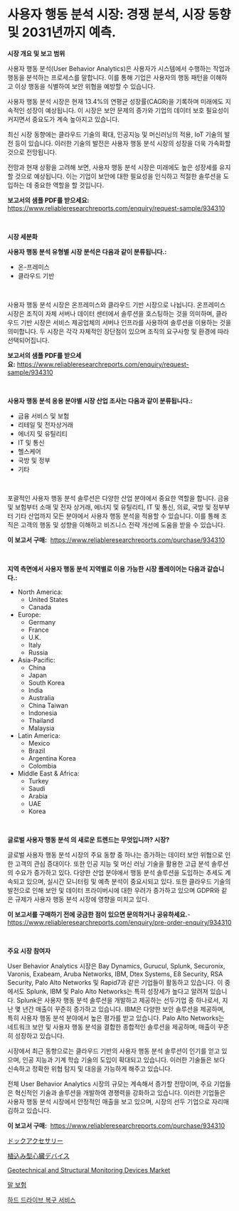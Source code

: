 <p><h1>사용자 행동 분석 시장: 경쟁 분석, 시장 동향 및 2031년까지 예측.</h1></p><p><strong>시장 개요 및 보고 범위</strong></p>
<p><p>사용자 행동 분석(User Behavior Analytics)은 사용자가 시스템에서 수행하는 작업과 행동을 분석하는 프로세스를 말합니다. 이를 통해 기업은 사용자의 행동 패턴을 이해하고 이상 행동을 식별하여 보안 위협을 예방할 수 있습니다.</p><p>사용자 행동 분석 시장은 현재 13.4%의 연평균 성장률(CAGR)을 기록하며 미래에도 지속적인 성장이 예상됩니다. 이 시장은 보안 문제의 증가와 기업의 데이터 보호 필요성이 커지면서 중요도가 계속 높아지고 있습니다.</p><p>최신 시장 동향에는 클라우드 기술의 확대, 인공지능 및 머신러닝의 적용, IoT 기술의 발전 등이 있습니다. 이러한 기술의 발전은 사용자 행동 분석 시장의 성장을 더욱 가속화할 것으로 전망됩니다.</p><p>전망과 현재 상황을 고려해 보면, 사용자 행동 분석 시장은 미래에도 높은 성장세를 유지할 것으로 예상됩니다. 이는 기업이 보안에 대한 필요성을 인식하고 적절한 솔루션을 도입하는 데 중요한 역할을 할 것입니다.</p></p>
<p><strong>보고서의 샘플 PDF를 받으세요:</strong> <a href="https://www.reliableresearchreports.com/enquiry/request-sample/934310">https://www.reliableresearchreports.com/enquiry/request-sample/934310</a></p>
<p>&nbsp;</p>
<p><strong>시장 세분화</strong></p>
<p><strong>사용자 행동 분석 유형별 시장 분석은 다음과 같이 분류됩니다.:</strong></p>
<p><ul><li>온-프레미스</li><li>클라우드 기반</li></ul></p>
<p>&nbsp;</p>
<p><p>사용자 행동 분석 시장은 온프레미스와 클라우드 기반 시장으로 나뉩니다. 온프레미스 시장은 조직이 자체 서버나 데이터 센터에서 솔루션을 호스팅하는 것을 의미하며, 클라우드 기반 시장은 서비스 제공업체의 서버나 인프라를 사용하여 솔루션을 이용하는 것을 의미합니다. 두 시장은 각각 자체적인 장단점이 있으며 조직의 요구사항 및 환경에 따라 선택되어집니다.</p></p>
<p><strong>보고서의 샘플 PDF를 받으세요:</strong>&nbsp;<a href="https://www.reliableresearchreports.com/enquiry/request-sample/934310">https://www.reliableresearchreports.com/enquiry/request-sample/934310</a></p>
<p>&nbsp;</p>
<p><strong> 사용자 행동 분석 응용 분야별 시장 산업 조사는 다음과 같이 분류됩니다.:</strong></p>
<p><ul><li>금융 서비스 및 보험</li><li>리테일 및 전자상거래</li><li>에너지 및 유틸리티</li><li>IT 및 통신</li><li>헬스케어</li><li>국방 및 정부</li><li>기타</li></ul></p>
<p>&nbsp;</p>
<p><p>포괄적인 사용자 행동 분석 솔루션은 다양한 산업 분야에서 중요한 역할을 합니다. 금융 및 보험부터 소매 및 전자 상거래, 에너지 및 유틸리티, IT 및 통신, 의료, 국방 및 정부부터 기타 산업까지 모든 분야에서 사용자 행동 분석을 적용할 수 있습니다. 이를 통해 조직은 고객의 행동 및 성향을 이해하고 비즈니스 전략 개선에 도움을 받을 수 있습니다.</p></p>
<p><strong>이 보고서 구매:</strong>&nbsp; <a href="https://www.reliableresearchreports.com/purchase/934310">https://www.reliableresearchreports.com/purchase/934310</a></p>
<p>&nbsp;</p>
<p><strong>지역 측면에서 사용자 행동 분석 지역별로 이용 가능한 시장 플레이어는 다음과 같습니다.:</strong></p>
<p><ul>
    <li>
        North America:
        <ul>
            <li>United States</li>
            <li>Canada</li>
        </ul>
    </li>
    <li>
        Europe:
        <ul>
            <li>Germany</li>
            <li>France</li>
            <li>U.K.</li>
            <li>Italy</li>
            <li>Russia</li>
        </ul>
    </li>
    <li>
        Asia-Pacific:
        <ul>
            <li>China</li>
            <li>Japan</li>
            <li>South Korea</li>
            <li>India</li>
            <li>Australia</li>
            <li>China Taiwan</li>
            <li>Indonesia</li>
            <li>Thailand</li>
            <li>Malaysia</li>
        </ul>
    </li>
    <li>
        Latin America:
        <ul>
            <li>Mexico</li>
            <li>Brazil</li>
            <li>Argentina Korea</li>
            <li>Colombia</li>
        </ul>
    </li>
    <li>
        Middle East & Africa:
        <ul>
            <li>Turkey</li>
            <li>Saudi</li>
            <li>Arabia</li>
            <li>UAE</li>
            <li>Korea</li>
        </ul>
    </li>
    </ul></p>
<p>&nbsp;</p>
<p><strong>글로벌 사용자 행동 분석 의 새로운 트렌드는 무엇입니까? 시장?</strong></p>
<p><p>글로벌 사용자 행동 분석 시장의 주요 동향 중 하나는 증가하는 데이터 보안 위협으로 인한 고객의 관심 증대이다. 또한 인공 지능 및 머신 러닝 기술을 활용한 고급 분석 솔루션의 수요가 증가하고 있다. 다양한 산업 분야에서 행동 분석 솔루션을 도입하는 추세도 계속되고 있으며, 실시간 모니터링 및 예측 분석이 중요시되고 있다. 또한 클라우드 기술의 발전으로 인해 보안 및 데이터 프라이버시에 대한 우려가 증가하고 있으며 GDPR와 같은 규제가 사용자 행동 분석 시장에 영향을 미치고 있다.</p></p>
<p><strong>이 보고서를 구매하기 전에 궁금한 점이 있으면 문의하거나 공유하세요.</strong>- <a href="https://www.reliableresearchreports.com/enquiry/pre-order-enquiry/934310">https://www.reliableresearchreports.com/enquiry/pre-order-enquiry/934310</a></p>
<p>&nbsp;</p>
<p><strong>주요 시장 참여자</strong></p>
<p><p>User Behavior Analytics 시장은 Bay Dynamics, Gurucul, Splunk, Securonix, Varonis, Exabeam, Aruba Networks, IBM, Dtex Systems, E8 Security, RSA Security, Palo Alto Networks 및 Rapid7과 같은 기업들이 활동하고 있습니다. 이 중에서도 Splunk, IBM 및 Palo Alto Networks는 특히 성장세가 높다고 알려져 있습니다. Splunk은 사용자 행동 분석 솔루션을 개발하고 제공하는 선두기업 중 하나로서, 지난 몇 년간 매출이 꾸준히 증가하고 있습니다. IBM은 다양한 보안 솔루션을 제공하며, 특히 사용자 행동 분석 분야에서 높은 평가를 받고 있습니다. Palo Alto Networks는 네트워크 보안 및 사용자 행동 분석을 결합한 종합적인 솔루션을 제공하며, 매출이 꾸준히 성장하고 있습니다.</p><p>시장에서 최근 동향으로는 클라우드 기반의 사용자 행동 분석 솔루션이 인기를 얻고 있으며, 인공 지능과 기계 학습 기술의 도입이 확대되고 있습니다. 이러한 기술들은 보다 신속하고 정확한 위협 탐지 및 대응을 가능하게 해주고 있습니다.</p><p>전체 User Behavior Analytics 시장의 규모는 계속해서 증가할 전망이며, 주요 기업들은 혁신적인 기술과 솔루션을 개발하여 경쟁력을 강화하고 있습니다. 이러한 기업들은 사용자 행동 분석 시장에서 안정적인 매출을 보고 있으며, 시장의 선두 기업으로 자리매김하고 있습니다.</p></p>
<p><strong>이 보고서 구매:</strong>&nbsp;&nbsp;<a href="https://www.reliableresearchreports.com/purchase/934310">https://www.reliableresearchreports.com/purchase/934310</a></p>
<p><p><a href="https://github.com/zekaoe592392/Market-Research-Report-List-1/blob/main/8351379184399.md">ドックアクセサリー</a></p><p><a href="https://medium.com/@jaynedurgan2023/2024%E5%B9%B4%E3%81%8B%E3%82%892031%E5%B9%B4%E3%81%BE%E3%81%A7%E3%81%AE%E6%9C%9F%E9%96%93%E3%81%AE%E5%9F%8B%E3%82%81%E8%BE%BC%E3%81%BF%E5%BC%8F%E5%BF%83%E8%87%93%E3%83%87%E3%83%90%E3%82%A4%E3%82%B9%E5%B8%82%E5%A0%B4%E3%81%AE%E5%88%86%E6%9E%90%E3%81%A8%E3%82%B5%E3%82%A4%E3%82%BA%E4%BA%88%E6%B8%AC-9dcfb58d131c">植込み型心臓デバイス</a></p><p><a href="https://github.com/Krish2023na/Market-Research-Report-List-3/blob/main/geotechnical-and-structural-monitoring-devices-market.md">Geotechnical and Structural Monitoring Devices Market</a></p><p><a href="https://github.com/crfsywufhm81415/Market-Research-Report-List-1/blob/main/2755149184424.md">말 보험</a></p><p><a href="https://github.com/vs10l4sfg5c/Market-Research-Report-List-1/blob/main/2133182184425.md">하드 드라이브 복구 서비스</a></p></p>
